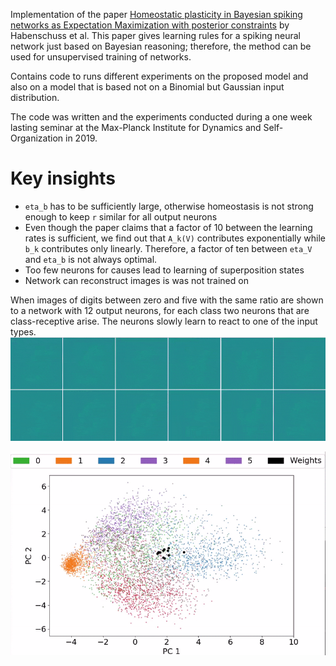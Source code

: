 Implementation of the paper [Homeostatic plasticity in Bayesian spiking networks as Expectation Maximization with posterior constraints](https://papers.nips.cc/paper/4593-homeostatic-plasticity-in-bayesian-spiking-networks-as-expectation-maximization-with-posterior-constraints) by Habenschuss et al. This paper gives learning rules for a spiking neural network just based on Bayesian reasoning; therefore, the method can be used for unsupervised training of networks.

Contains code to runs different experiments on the proposed model and also on a model that is based not on a Binomial but Gaussian input distribution.

The code was written and the experiments conducted during a one week lasting seminar at the Max-Planck Institute for Dynamics and Self-Organization in 2019.

# Key insights
* `eta_b` has to be sufficiently large, otherwise homeostasis is not strong enough to keep `r` similar for all output neurons
* Even though the paper claims that a factor of 10 between the learning rates is sufficient, we find out that `A_k(V)` contributes exponentially while `b_k` contributes only linearly. Therefore, a factor of ten between `eta_V` and `eta_b` is not always optimal.
* Too few neurons for causes lead to learning of superposition states
* Network can reconstruct images is was not trained on

When images of digits between zero and five with the same ratio are shown to a network with 12 output neurons, for each class two neurons that are class-receptive arise. The neurons slowly learn to react to one of the input types.
![Visualization of the learning process](https://github.com/FlashTek/spiking-bayesian-networks/raw/master/weights.gif)

![Visualization of the learning process](https://github.com/FlashTek/spiking-bayesian-networks/raw/master/weights_pca.gif)
